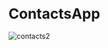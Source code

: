 ﻿# ContactsApp
![contacts2](https://github.com/user-attachments/assets/4733f157-8263-4fc7-b244-a9bf48d977ab)


